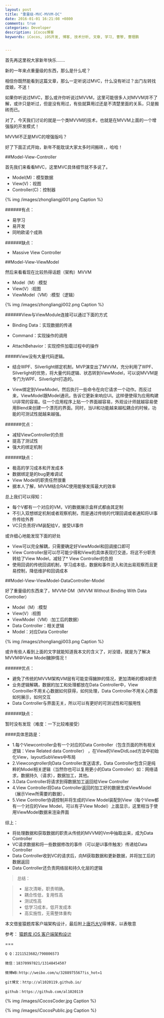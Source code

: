 ```yaml
---
layout: post
title: "重量级-MVC-MVVM-DC"
date: 2016-01-01 16:21:08 +0800
comments: true
categories: Developer
description: iCocos博客
keywords: iCocos, iOS开发, 博客, 技术分析, 文章, 学习, 曹黎, 曹理鹏


---
```




首先再这里祝大家新年快乐.......


新的一年来点重量级的东西，那么是什么呢？


相信你既然能看到这篇文章，那么一定听说过MVC，什么没有听过？出门左转找度娘，不送！


如果你听说过MVC，那么或许你听说过MVVM，这里可能很多人对MVVM并不了解，或许只是听过，但是没有用过，有些就算用过还是不清楚里面的关系，只是搬砖而已。


对了，今天我们讨论的就是一个类MVVM的技术，也就是在MVVM上面的一个增强版的开发模式！


MVVM不正是MVC的增强版吗？

好了下面正式开始，新年不能耽误大家太多时间搬砖，，哈哈！

##Model-View-Controller




<!--more-->


首先我们来看看MVC，这里MVC具体细节就不多说了。

* Model(M)：模型数据
* View(V)：视图
* Controller(C)：控制器

{% img /images/zhongliangji001.png Caption %}  


######有点：
* 易学习
* 易开发
* 同哟欧诺个成熟

######缺点：

* Massive View Controller

##Model-View-ViewModel

然后来看看现在比较热得话题（架构）MVVM
* Model（M）:模型
* View(V）:视图
* ViewModel（VM）:模型（逻辑）

{% img /images/zhongliangji002.png Caption %}  


######View与ViewModule连接可以通过下面的方式

* Binding Data：实现数据的传递

* Command：实现操作的调用

* AttachBehavior：实现控件加载过程中的操作


#####View没有大量代码逻辑。

- 结合WPF、Silverlight绑定机制，MVP演变出了MVVM，充分利用了WPF、Silverlight的优势，将大量代码逻辑、状态转到ViewModel，可以说MVVM是专门为WPF、Silverlight打造的。

- View绑定到ViewModel，然后执行一些命令在向它请求一个动作。而反过来，ViewModel跟Model通讯，告诉它更新来响应UI。这样便使得为应用构建UI非常的容易。往一个应用程序上贴一个界面越容易，外观设计师就越容易使用Blend来创建一个漂亮的界面。同时，当UI和功能越来越松耦合的时候，功能的可测试性就越来越强。




######优点：

* 减轻ViewController的负担
* 提高了测试性
* 强大的绑定机制

######缺点：

* 极高的学习成本和开发成本
* 数据绑定是的bug更难调试
* View Model的职责任然很重
* 据本人了解，MVVM结合RAC使用能够发挥最大的效率

总上我们可以得知：

* 每个V都有一个对应的VM，V的数据展示盒样式都由其定制
* 不引入双想绑定机制或者观察机制，而是通过传统的代理回调或者通知将UI事件传给外界
* VC只负责将VM装配给V，接受UI事件


或许细心地能发现下面的好处

* View可以完全解耦，只需要确定好ViewModel和回调接口即可
* View Controller层可以尽可能少得和View的具体表现打交道，将这不分职责转给了View Model，减轻了* View Controller的负担
* 使用回调的传统回调机制，学习成本低，数据和事件流入和流出易观察而且更易控制，降低维护和回调成本

##Model-View-ViewModel-DataController-Model


好了重量级的东西来了，MVVM-DM（MVVM Without Binding With Data Controller）

* Model（M）:模型
* View(V）:视图
* ViewModel（VM）:加工后的数据）
* Data Controller：相关逻辑
* Model：对应Data Controller

{% img /images/zhongliangji003.png Caption %}  


或许有些人看到上面的文字就能知道我本文的含义了，对没错，就是为了解决MVVM中View Model臃肿情况！


######优点：

* 避免了传统的MVVM架构VM层有可能变得臃肿的情况，更加清晰的模块职责
* 业务逻辑解耦，数据的加工和处理都放在Data Controller中，View Controiller不用关心数据如何获得，如何处理，Data Controller不用关心界面如何展示，如何交互
* Data Controller与界面无关，所以可以有更好的可测试性和可服用性

######缺点：

暂时没有发现（难度：一下比较难接受）



####具体思路是：

* 1.每个Viewcontroller会有一个对应的Data Controller（包含页面的所有相关逻辑：View Related data Controller） ，在View的ViewDidLoad方法中初始化View，layoutSubViews中布局
* 2.Viewcongtroller向Data Controller发送请求，Data Controller包含只是纯粹的Model相关逻辑（当然你也可以复用更小的Data Controller）如：网络请求，数据持久（请求），数据加工，其他。
* 3.Data Controller将请求到得数据加工返回给View Controller
* 4.View Controller将Data Controller返回的加工好的数据生成ViewModel（展示View所需要的数据），
* 5.View Controller协调控制并将生成的View Model装配到View（每个View都有一个对应的View Model，可以有子View Model）上面显示，这里相当于使用ViewModel数据来渲染界面



综上：

* 将处理数据和获取数据的职责从传统的MVVM的Vm中抽取出来，成为Data Controller
* VC请求数据和将一些数据修改的事件（可以是UI事件触发）传递给Data Controller
* Data Controller收到VC的请求后，向M获取数据和更新数据，并将加工后的数据返回
* Data Controller还负责网络层和持久化层的逻辑

> 总结：

> * 层次清晰，职责明确。
> * 耦合性低，复用性高
> * 测试性高
> * 低学习成本，低开发成本
> * 高实施性，无需整体重构

本文借鉴猿题库客户端架构设计，最后附上[唐巧大V](blog.devtang.com)得博客，以表敬意

参考：
[猿题库 iOS 客户端架构设计](https://mp.weixin.qq.com/s?__biz=MjM5NTIyNTUyMQ==&mid=444322139&idx=1&sn=c7bef4d439f46ee539aa76d612023d43&scene=1&srcid=1230NOb8TaHKmwxS9l8H6ctl&key=62bb001fdbc364e5a1bc589b94bd5aded40e489b2517710a1807b2d4f9e3f8a64fe2eed72590fd83cda13ebebec3002f&ascene=0&uin=MjMzNjU5MzYyMQ%3D%3D&devicetype=iMac+MacBookPro12%2C1+OSX+OSX+10.10.5+build%2814F27%29&version=11020201&pass_ticket=5ku6y9zhut5EyBt%2Bg%2FbjIWyq9HCDh4DuNn5XU5p4pwFMaKTtMfZYlkkNnlZDh11C)


===

    Q Q：2211523682/790806573

    微信：18370997821/13148454507
    
    微博WB:http://weibo.com/u/3288975567?is_hot=1
    
	git博文：http://al1020119.github.io/
	
	github：https://github.com/al1020119


{% img /images/iCocosCoder.jpg Caption %}  

{% img /images/iCocosPublic.jpg Caption %}  